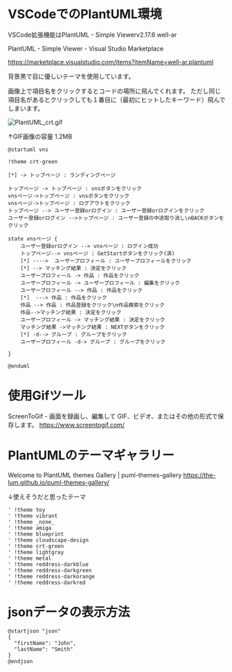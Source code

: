 <!--
title:   VSCodeでの PlantUML開発環境 PlantUML画像からコードへジャンプ 背景色は黒で目に優しいテーマを使用
tags:    PlantUML,VSCode
id:      628aab4021526b46ecdb
private: false
-->
# VSCodeでのPlantUML環境

VSCode拡張機能はPlantUML - Simple Viewerv2.17.6 well-ar

PlantUML - Simple Viewer - Visual Studio Marketplace

https://marketplace.visualstudio.com/items?itemName=well-ar.plantuml

背景黒で目に優しいテーマを使用しています。

画像上で項目名をクリックするとコードの場所に飛んでくれます。
ただし同じ項目名があるとクリックしても１番目に（最初にヒットしたキーワード）飛んでしまいます。

![PlantUML_crt.gif](https://qiita-image-store.s3.ap-northeast-1.amazonaws.com/0/44761/1abb26f6-e08c-23a2-3354-10f9125c2320.gif)

↑GIF画像の容量 1.2MB



```PlantUML.puml
@startuml vns

!theme crt-green

[*] -> トップページ : ランディングページ

トップページ -> トップページ : vnsボタンをクリック
vnsページ->トップページ : vnsボタンをクリック
vnsページ->トップページ : ログアウトをクリック
トップページ --> ユーザー登録orログイン : ユーザー登録orログインをクリック
ユーザー登録orログイン -->トップページ : ユーザー登録の中途取り消し\nBACKボタンをクリック

state vnsページ {
    ユーザー登録orログイン --> vnsページ : ログイン成功
    トップページ--> vnsページ : GetStartボタンをクリック(済)
    [*] ---->  ユーザープロフィール : ユーザープロフィールをクリック
    [*] --> マッチング結果 : 決定をクリック
    ユーザープロフィール -> 作品 : 作品をクリック
    ユーザープロフィール -> ユーザープロフィール : 編集をクリック
    ユーザープロフィール --> 作品 : 作品をクリック
    [*]  ---> 作品 : 作品をクリック
    作品 --> 作品 : 作品登録をクリック\n作品検索をクリック
    作品-->マッチング結果 : 決定をクリック
    ユーザープロフィール -> マッチング結果 : 決定をクリック
    マッチング結果 ->マッチング結果 : NEXTボタンをクリック
    [*] -d--> グループ : グループをクリック
    ユーザープロフィール -d-> グループ : グループをクリック

}

@enduml

```


# 使用Gifツール

ScreenToGif - 画面を録画し、編集して GIF、ビデオ、またはその他の形式で保存します。
https://www.screentogif.com/



# PlantUMLのテーマギャラリー

Welcome to PlantUML themes Gallery | puml-themes-gallery
https://the-lum.github.io/puml-themes-gallery/

↓使えそうだと思ったテーマ

```
' !theme toy
' !theme vibrant
' !theme _none_
' !theme amiga
' !theme blueprint
' !theme cloudscape-design
' !theme crt-green
' !theme lightgray
' !theme metal
' !theme reddress-darkblue
' !theme reddress-darkgreen
' !theme reddress-darkorange
' !theme reddress-darkred

```



# jsonデータの表示方法

```
@startjson "json"
{
  "firstName": "John",
  "lastName": "Smith"
}
@endjson

```
